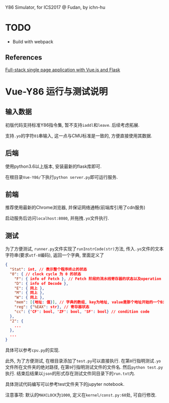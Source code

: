 Y86 Simulator, for ICS2017 @ Fudan, by ichn-hu

# TODO

* Build with webpack

## References

[Full-stack single page application with Vue.js and Flask](https://codeburst.io/full-stack-single-page-application-with-vue-js-and-flask-b1e036315532)

# Vue-Y86 运行与测试说明

## 输入数据

初版代码支持标准Y86指令集, 暂不支持`iaddl`和`leave`. 后续考虑拓展.

支持`.yo`的字符`01`串输入, 这一点与CMU标准是一致的, 方便直接使用其数据.

## 后端

使用python3.6以上版本, 安装最新的flask库即可.

在根目录`Vue-Y86/`下执行`python server.py`即可运行服务.

## 前端

推荐使用最新的Chrome浏览器, 并保证网络通畅(前端库引用了cdn服务)

启动服务后访问`localhost:8080`, 并拖拽`.yo`文件执行.

## 测试

为了方便测试, `runner.py`文件实现了`runInstrCode(str)`方法, 传入`.yo`文件的文本字符串(要求`utf-8`编码), 返回一个字典, 里面定义了

```json
{
  "Stat": int, // 表示整个程序终止的状态
  "0": { // clock cycle 为 0 的状态
    "F": { info of Fetch }, // Fetch 阶段的流水线寄存器的状态以及operation
    "D": { info of Decode },
    "E": { 同上 },
    "M": { 同上 },
    "W": { 同上 },
    "mem": [{地址: 值}], // 字典的数组, key为地址, value是那个地址开始的一个Bite, 没有指明的地址是默认的0
    "reg": {"%EAX": str}, // 寄存器状态
    "cc": {'CF': bool, 'ZF': bool, 'SF': bool} // condition code
  },
  "2": {
    ...
  },
  ...
}
```

具体可以参考`cpu.py`的实现.

此外, 为了方便测试, 在根目录添加了`test.py`可以直接执行. 在第`8`行指明测试`.yo`文件所在文件夹的绝对路径, 在第`9`行指明测试文件的文件名. 然后`python test.py`执行. 结束后结果以`json`的形式存在测试文件同目录下的`run.txt`内.

具体测试代码编写可以参考test文件夹下的jupyter notebook.

注意事项: 默认的`MAXCLOCK`为`1000`, 定义在`kernel/const.py:60`处, 可自行修改.